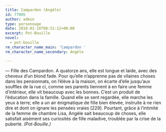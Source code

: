 ```yaml
---
title: Campardon (Angèle)
id: 77005
author: admin
type: personnage
date: 2010-02-16T08:51:12+00:00
excerpt: Pot-Bouille
novel:
  - pot-bouille
rm_character_name_main: 'Campardon '
rm_character_name_secondary: Angèle

---
```

— Fille des Campardon. A quatorze ans, elle est longue et laide, avec des cheveux d&rsquo;un blond fade. Pour qu&rsquo;elle n&rsquo;apprenne pas de vilaines choses dans les pensionnats, on l&rsquo;élève à la maison, on écarte d&rsquo;elle jusqu&rsquo;aux souffles de la rue ci, comme ses parents tiennent à en faire une femme d&rsquo;intérieur, elle vit beaucoup avec les bonnes. C&rsquo;est un produit de l&rsquo;éducation dans la famille. Quand elle se sent regardée, elle marche les yeux à terre; elle a un air énigmatique de fille bien élevée, instruite à ne rien dire et dont on ignare les pensées vraies [229]. Pourtant, grâce à l&rsquo;intimité de la femme de chambre Lisa, Angèle sait beaucoup de choses, elle satisfait aisément ses curiosités de fille maladive, troublée par la crise de la puberté. _(Pot-Bouille.)_